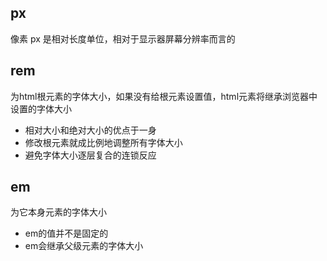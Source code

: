## px
像素 px 是相对长度单位，相对于显示器屏幕分辨率而言的

## rem
为html根元素的字体大小，如果没有给根元素设置值，html元素将继承浏览器中设置的字体大小

- 相对大小和绝对大小的优点于一身
- 修改根元素就成比例地调整所有字体大小
- 避免字体大小逐层复合的连锁反应

## em
为它本身元素的字体大小
- em的值并不是固定的
- em会继承父级元素的字体大小
